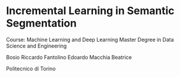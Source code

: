 # Incremental Learning in Semantic Segmentation

Course: Machine Learning and Deep Learning
Master Degree in Data Science and Engineering

Bosio Riccardo
Fantolino Edoardo
Macchia Beatrice

Politecnico di Torino
